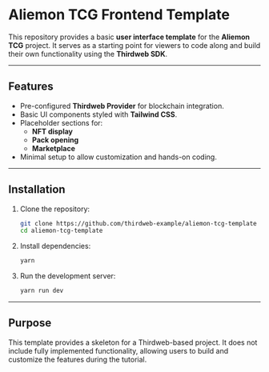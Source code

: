 # Aliemon TCG Frontend Template

This repository provides a basic **user interface template** for the **Aliemon TCG** project. It serves as a starting point for viewers to code along and build their own functionality using the **Thirdweb SDK**.

---

## Features

- Pre-configured **Thirdweb Provider** for blockchain integration.
- Basic UI components styled with **Tailwind CSS**.
- Placeholder sections for:
  - **NFT display**
  - **Pack opening**
  - **Marketplace**
- Minimal setup to allow customization and hands-on coding.

---

## Installation

1. Clone the repository:
   ```bash
   git clone https://github.com/thirdweb-example/aliemon-tcg-template 
   cd aliemon-tcg-template 
   ```

2. Install dependencies:
   ```bash
   yarn
   ```

3. Run the development server:
   ```bash
   yarn run dev
   ```

---

## Purpose

This template provides a skeleton for a Thirdweb-based project. It does not include fully implemented functionality, allowing users to build and customize the features during the tutorial.